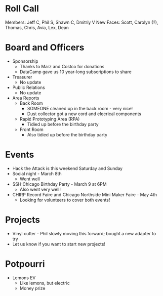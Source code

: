 Roll Call
=========
Members: Jeff C, Phil S, Shawn C, Dmitriy V
New Faces: Scott, Carolyn (?), Thomas, Chris, Avia, Lex, Dean

Board and Officers
==================
- Sponsorship
  - Thanks to Marz and Costco for donations
  - DataCamp gave us 10 year-long subscriptions to share
- Treasurer
  - No update
- Public Relations
  - No update
- Area Reports
  - Back Room
    - SOMEONE cleaned up in the back room - very nice!
    - Dust collector got a new cord and elecrical components
  - Rapid Prototyping Area (RPA)
    - Tidied up before the birthday party
  - Front Room
    - Also tidied up before the birthday party
   
Events
======
- Hack the Attack is this weekend Saturday and Sunday
- Social night - March 8th
  - Went well
- SSH:Chicago Birthday Party - March 9 at 6PM
  - Also went very well!
- CHIRP Record Faire and Chicago Northside Mini Maker Faire - May 4th
  - Looking for volunteers to cover both events!

Projects
========
- Vinyl cutter - Phil slowly moving this forward; bought a new adapter to try
- Let us know if you want to start new projects!

Potpourri
=========
- Lemons EV
  - Like lemons, but electric
  - Money prize
